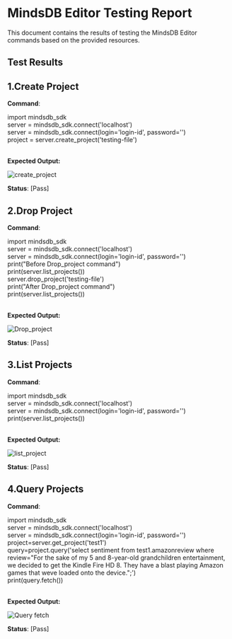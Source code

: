 # MindsDB Editor Testing Report

This document contains the results of testing the MindsDB Editor commands based on the provided resources.

## Test Results

## 1.Create Project

**Command**:

  import mindsdb_sdk
   <br> 
  server = mindsdb_sdk.connect('localhost')   
  server = mindsdb_sdk.connect(login='login-id', password='')
   <br> 
  project = server.create_project('testing-file')
   <br> 
   <br>

   
**Expected Output:**

  ![create_project](https://github.com/darshbaxi/Hacktoberfest-test/assets/119887723/cc04e5cd-8272-4903-9d47-0104cbc40e64)


**Status**: [Pass]

 
## 2.Drop Project

**Command**:

  import mindsdb_sdk
   <br> 
  server = mindsdb_sdk.connect('localhost')
   <br> 
  server = mindsdb_sdk.connect(login='login-id', password='')
   <br> 
  print("Before Drop_project command")
   <br> 
  print(server.list_projects())
   <br> 
  server.drop_project('testing-file')
   <br> 
  print("After Drop_project command")
   <br> 
  print(server.list_projects()) 
   <br>
   <br>



**Expected Output:**

  ![Drop_project](https://github.com/darshbaxi/Hacktoberfest-test/assets/119887723/3bf39f47-645d-4cdf-b0bf-82410f781baf)

**Status**: [Pass]


## 3.List Projects

**Command**: 

  import mindsdb_sdk
  <br>
  server = mindsdb_sdk.connect('localhost')
  <br>
  server = mindsdb_sdk.connect(login='login-id', password='')
  <br>
  print(server.list_projects())
  <br>
  <br>
  

**Expected Output:**

  ![list_project](https://github.com/darshbaxi/Hacktoberfest-test/assets/119887723/02b67f88-b5ad-41fc-a981-6343620f4296)

**Status**: [Pass]


## 4.Query Projects

**Command**: 

  import mindsdb_sdk
  <br>
  server = mindsdb_sdk.connect('localhost')
  <br>
  server = mindsdb_sdk.connect(login='login-id', password='')
  <br>
  project=server.get_project('test1')
  <br>
  query=project.query('select sentiment from test1.amazonreview where review="For the sake of my 5 and 8-year-old grandchildren entertainment, we decided to get                                                                 the Kindle Fire HD 8. They have a blast playing Amazon games that weve loaded onto the device.";')
  <br>
  print(query.fetch())
  <br>
  <br>


**Expected Output:**

  ![Query fetch](https://github.com/darshbaxi/Hacktoberfest-test/assets/119887723/01a6d033-4fd9-43d8-a65f-464cc0ae2574)

**Status**: [Pass]



